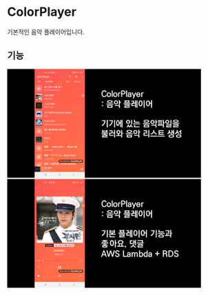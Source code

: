 # ColorPlayer
기본적인 음악 플레이어입니다.

## 기능
<img src="https://github.com/agopwns/ColorPlayer/blob/master/images/1playList.jpg" alt="Your image title" width="450"/>
<img src="https://github.com/agopwns/ColorPlayer/blob/master/images/2player.jpg" alt="Your image title" width="450"/>
